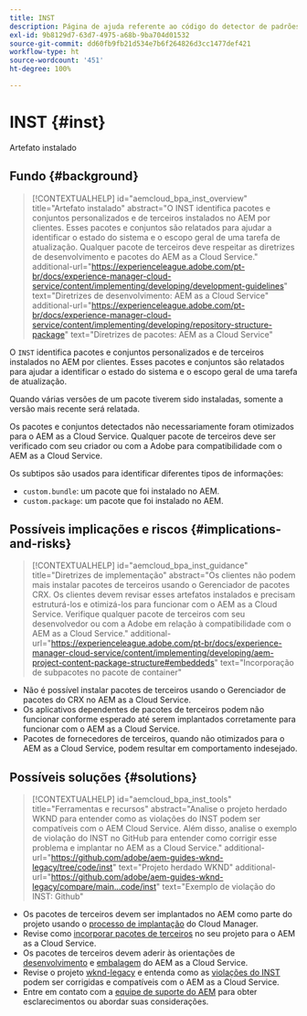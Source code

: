 ```yaml
---
title: INST
description: Página de ajuda referente ao código do detector de padrões.
exl-id: 9b8129d7-63d7-4975-a68b-9ba704d01532
source-git-commit: dd60fb9fb21d534e7b6f264826d3cc1477def421
workflow-type: ht
source-wordcount: '451'
ht-degree: 100%

---
```


# INST {#inst}

Artefato instalado

## Fundo {#background}

>[!CONTEXTUALHELP]
>id="aemcloud_bpa_inst_overview"
>title="Artefato instalado"
>abstract="O INST identifica pacotes e conjuntos personalizados e de terceiros instalados no AEM por clientes. Esses pacotes e conjuntos são relatados para ajudar a identificar o estado do sistema e o escopo geral de uma tarefa de atualização. Qualquer pacote de terceiros deve respeitar as diretrizes de desenvolvimento e pacotes do AEM as a Cloud Service."
>additional-url="https://experienceleague.adobe.com/pt-br/docs/experience-manager-cloud-service/content/implementing/developing/development-guidelines" text="Diretrizes de desenvolvimento: AEM as a Cloud Service"
>additional-url="https://experienceleague.adobe.com/pt-br/docs/experience-manager-cloud-service/content/implementing/developing/repository-structure-package" text="Diretrizes de pacotes: AEM as a Cloud Service"

O `INST` identifica pacotes e conjuntos personalizados e de terceiros instalados no AEM por clientes. Esses pacotes e conjuntos são relatados para ajudar a identificar o estado do sistema e o escopo geral de uma tarefa de atualização.

Quando várias versões de um pacote tiverem sido instaladas, somente a versão mais recente será relatada.

Os pacotes e conjuntos detectados não necessariamente foram otimizados para o AEM as a Cloud Service. Qualquer pacote de terceiros deve ser verificado com seu criador ou com a Adobe para compatibilidade com o AEM as a Cloud Service.

Os subtipos são usados para identificar diferentes tipos de informações:

* `custom.bundle`: um pacote que foi instalado no AEM.
* `custom.package`: um pacote que foi instalado no AEM.

## Possíveis implicações e riscos {#implications-and-risks}

>[!CONTEXTUALHELP]
>id="aemcloud_bpa_inst_guidance"
>title="Diretrizes de implementação"
>abstract="Os clientes não podem mais instalar pacotes de terceiros usando o Gerenciador de pacotes CRX. Os clientes devem revisar esses artefatos instalados e precisam estruturá-los e otimizá-los para funcionar com o AEM as a Cloud Service. Verifique qualquer pacote de terceiros com seu desenvolvedor ou com a Adobe em relação à compatibilidade com o AEM as a Cloud Service."
>additional-url="https://experienceleague.adobe.com/pt-br/docs/experience-manager-cloud-service/content/implementing/developing/aem-project-content-package-structure#embeddeds" text="Incorporação de subpacotes no pacote de container"


* Não é possível instalar pacotes de terceiros usando o Gerenciador de pacotes do CRX no AEM as a Cloud Service.
* Os aplicativos dependentes de pacotes de terceiros podem não funcionar conforme esperado até serem implantados corretamente para funcionar com o AEM as a Cloud Service.
* Pacotes de fornecedores de terceiros, quando não otimizados para o AEM as a Cloud Service, podem resultar em comportamento indesejado.

## Possíveis soluções {#solutions}

>[!CONTEXTUALHELP]
>id="aemcloud_bpa_inst_tools"
>title="Ferramentas e recursos"
>abstract="Analise o projeto herdado WKND para entender como as violações do INST podem ser compatíveis com o AEM Cloud Service. Além disso, analise o exemplo de violação do INST no GitHub para entender como corrigir esse problema e implantar no AEM as a Cloud Service."
>additional-url="https://github.com/adobe/aem-guides-wknd-legacy/tree/code/inst" text="Projeto herdado WKND"
>additional-url="https://github.com/adobe/aem-guides-wknd-legacy/compare/main...code/inst" text="Exemplo de violação do INST: Github"

* Os pacotes de terceiros devem ser implantados no AEM como parte do projeto usando o [processo de implantação](https://experienceleague.adobe.com/pt-br/docs/experience-manager-cloud-service/content/implementing/using-cloud-manager/deploy-code#deployment-process) do Cloud Manager.
* Revise como [incorporar pacotes de terceiros](https://experienceleague.adobe.com/pt-br/docs/experience-manager-cloud-service/content/implementing/developing/aem-project-content-package-structure#embedding-3rd-party-packages) no seu projeto para o AEM as a Cloud Service.
* Os pacotes de terceiros devem aderir às orientações de [desenvolvimento](https://experienceleague.adobe.com/pt-br/docs/experience-manager-cloud-service/content/implementing/developing/development-guidelines) e [embalagem](https://experienceleague.adobe.com/pt-br/docs/experience-manager-cloud-service/content/implementing/developing/repository-structure-package) do AEM as a Cloud Service.
* Revise o projeto [wknd-legacy](https://github.com/adobe/aem-guides-wknd-legacy/tree/code/inst) e entenda como as [violações do INST](https://github.com/adobe/aem-guides-wknd-legacy/compare/main...code/inst) podem ser corrigidas e compatíveis com o AEM as a Cloud Service.
* Entre em contato com a [equipe de suporte do AEM](https://helpx.adobe.com/br/enterprise/using/support-for-experience-cloud.html) para obter esclarecimentos ou abordar suas considerações.
